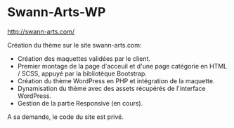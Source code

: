 # Swann-Arts-WP
http://swann-arts.com/

Création du thème sur le site swann-arts.com:
- Création des maquettes validées par le client.
- Premier montage de la page d'acceuil et d'une page catégorie en HTML / SCSS, appuyé par la bibliotèque Bootstrap.
- Création du thème WordPress en PHP et intégration de la maquette.
- Dynamisation du thème avec des assets récupérés de l'interface WordPress.
- Gestion de la partie Responsive (en cours). 

A sa demande, le code du site est privé.
